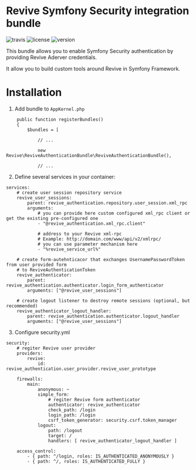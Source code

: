 # Revive Symfony Security integration bundle

![travis](https://img.shields.io/travis/athlan/revive-symfony-security-bundle/master.svg)
![license](https://img.shields.io/packagist/l/athlan/revive-symfony-security-bundle.svg)
![version](https://img.shields.io/packagist/v/athlan/revive-symfony-security-bundle.svg)

This bundle allows you to enable Symfony Security authentication by providing Revive Aderver credentials.

It allow you to build custom tools around Revive in Symfony Framework.

# Installation

1. Add bundle to `AppKernel.php`

```
    public function registerBundles()
    {
        $bundles = [
        
            // ...
            
            new Revive\ReviveAuthenticationBundle\ReviveAuthenticationBundle(),
            
            // ...

```

2. Define several services in your container:

```
services:
    # create user session repository service
    revive_user_sessions:
        parent: revive_authentication.repository.user_session.xml_rpc
        arguments:
            # you can provide here custom configured xml_rpc client or get the existing pre-configured one
            - "@revive_authentication.xml_rpc.client"

            # address to your Revive xml-rpc
            # Example: http://domain.com/www/api/v2/xmlrpc/
            # you can use parameter mechanism here
            - "%revive_service_url%"

    # create form-autehnticacor that exchanges UsernamePasswordToken from user provided form
    # to ReviveAuthenticationToken
    revive_authenticator:
        parent: revive_authentication.authenticator.login_form_authenticator
        arguments: ["@revive_user_sessions"]

    # create logout listener to destroy remote sessions (optional, but recommended)
    revive_authenticator_logout_handler:
        parent: revive_authentication.authenticator.logout_handler
        arguments: ["@revive_user_sessions"]

```

3. Configure security.yml

```
security:
    # regiter Revive user provider
    providers:
        revive:
            id: revive_authentication.user_provider.revive_user_prototype

    firewalls:
        main:
            anonymous: ~
            simple_form:
                # regiter Revive form authenticator
                authenticator: revive_authenticator
                check_path: /login
                login_path: /login
                csrf_token_generator: security.csrf.token_manager
            logout:
                path: /logout
                target: /
                handlers: [ revive_authenticator_logout_handler ]

    access_control:
        - { path: ^/login, roles: IS_AUTHENTICATED_ANONYMOUSLY }
        - { path: ^/, roles: IS_AUTHENTICATED_FULLY }

```
